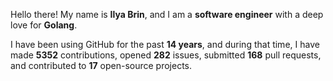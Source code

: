 Hello there! My name is **Ilya Brin**, and I am a **software engineer** with a deep love for **Golang**.

I have been using GitHub for the past **14 years**, and during that time, I have made **5352** contributions, opened **282** issues, submitted **168** pull requests, and contributed to **17** open-source projects.
